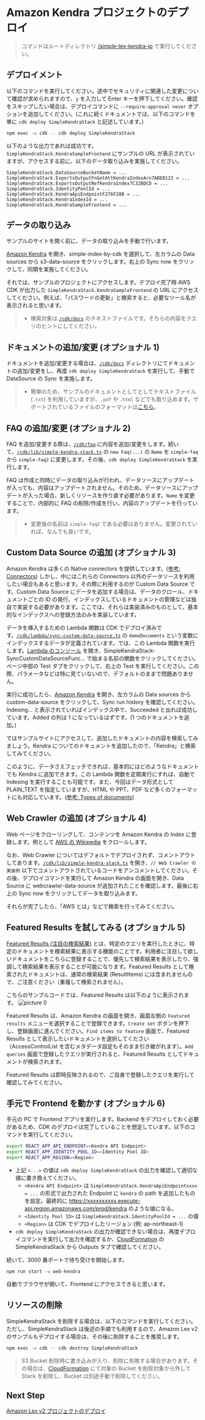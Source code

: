 # Amazon Kendra プロジェクトのデプロイ

> コマンドはルートディレクトリ [/simple-lex-kendra-jp](/) で実行してください。

## デプロイメント

以下のコマンドを実行してください。途中でセキュリティに関連した変更について確認が求められますので、`y` を入力して Enter キーを押下してください。確認をスキップしたい場合は、デプロイコマンドに `--require-approval never` オプションを追加してください。(これに続くドキュメントでは、以下のコマンドを単に `cdk deploy SimpleKendraStack` と記述しています。)

```bash
npm exec -w cdk -- cdk deploy SimpleKendraStack
```

以下のような出力であれば成功です。`SimpleKendraStack.KendraSampleFrontend` にサンプルの URL が表示されていますが、アクセスする前に、以下のデータ取り込みを実施してください。

```
SimpleKendraStack.DataSourceBucketName = ...
SimpleKendraStack.ExportsOutputFnGetAttKendraIndexArn7ABEB122 = ...
SimpleKendraStack.ExportsOutputRefKendraIndex7C32BDCD = ...
SimpleKendraStack.IdentityPoolId = ...
SimpleKendraStack.KendraApiEndpointF276F28B = ...
SimpleKendraStack.KendraIndexId = ...
SimpleKendraStack.KendraSampleFrontend = ...
```

## データの取り込み

サンプルのサイトを開く前に、データの取り込みを手動で行います。

[Amazon Kendra](https://console.aws.amazon.com/kendra/home) を開き、simple-index-by-cdk を選択して、左カラムの Data sources から s3-data-source をクリックします。右上の Sync now をクリックして、同期を実施してください。

それでは、サンプルのプロジェクトにアクセスします。デプロイ完了時 AWS CDK が出力した `SimpleKendraStack.KendraSampleFrontend` の URL にアクセスしてください。例えば、「パスワードの更新」と検索すると、必要なツール名が表示されると思います。

> - 検索対象は [`/cdk/docs`](/cdk/docs) のテキストファイルです。そちらの内容をクエリのヒントにしてください。

## ドキュメントの追加/変更 (オプショナル 1)

ドキュメントを追加/変更する場合は、[`/cdk/docs`](/cdk/docs) ディレクトリにてドキュメントの追加/変更をし、再度 `cdk deploy SimpleKendraStack` を実行して、手動で DataSource の Sync を実施します。

> - 簡単のため、サンプルのドキュメントとしてとしてテキストファイル (`.txt`) を利用していますが、`.pdf` や `.html` などでも取り込めます。サポートされているファイルのフォーマットは[こちら](https://docs.aws.amazon.com/kendra/latest/dg/index-document-types.html)。

## FAQ の追加/変更 (オプショナル 2)

FAQ を追加/変更する際は、[`/cdk/faq`](/cdk/faq/simple.csv) に内容を追加/変更をします。続いて、[`/cdk/lib/simple-kendra-stack.ts`](/cdk/lib/simple-kendra-stack.ts) の `new Faq(...)` の `Name` を `simple-faq` から `simple-faq2` に変更します。その後、`cdk deploy SimpleKendraStack` を実行します。

FAQ は作成と同時にデータの取り込みが行われ、データソースにアップデートが入っても、内容はアップデートされません。そのため、データソースにアップデートが入った場合、新しくリソースを作り直す必要があります。`Name` を変更することで、内部的に FAQ の削除/作成を行い、内容のアップデートを行っています。

> - 変更後の名前は `simple-faq2` である必要はありません。変更されていれば、なんでも良いです。

## Custom Data Source の追加 (オプショナル 3)

Amazon Kendra は多くの Native connectors を提供しています。([参考: Connectors](https://aws.amazon.com/kendra/connectors/)) しかし、中にはこれらの Connectors 以外のデータソースを利用したい場合もあると思います。その際に利用するのが Custom Data Source です。Custom Data Source にデータを追加する場合は、データのクロール、ドキュメントごとの ID の発行、インデックスしているドキュメントの管理などは独自で実装する必要があります。ここでは、それらは実装済みのものとして、基本的なインデックスへの登録方法のみを実装しています。

データを挿入するための Lambda 関数は CDK でデプロイ済みです。[`/cdk/lambda/sync-custom-data-source.ts`](/cdk/lambda/sync-custom-data-source.ts) の `demoDocuments` という変数にインデックスするデータが定義されています。では、この Lambda 関数を実行します。[Lambda のコンソール](https://console.aws.amazon.com/lambda/home) を開き、SimpleKendraStack-SyncCustomDataSourceFunc... で始まる名前の関数をクリックしてください。ページ中部の Test タブをクリックして、右上の Test を実行してください。この際、パラメータなどは特に見ていないので、デフォルトのままで問題ありません。

実行に成功したら、[Amazon Kendra](https://console.aws.amazon.com/kendra/home) を開き、左カラムの Data sources から custom-data-source をクリックして、Sync run history を確認してください。Indexing... と表示されていればインデックス中で、Succeeded と出れば成功しています。Added の列は 1 になっているはずです。(1 つのドキュメントを追加。)

ではサンプルサイトにアクセスして、追加したドキュメントの内容を検索してみましょう。Kendra についてのドキュメントを追加したので、「Kendra」と検索してみてください。

このように、データさえフェッチできれば、基本的にはどのようなドキュメントでも Kendra に追加できます。この Lambda 関数を定期実行にすれば、自動で Indexing を実行することも可能です。また、今回はデータ形式として PLAIN_TEXT を指定していますが、HTML や PPT、PDF など多くのフォーマットにも対応しています。([参考: Types of documents](https://docs.aws.amazon.com/kendra/latest/dg/index-document-types.html))

## Web Crawler の追加 (オプショナル 4)

Web ページをクローリングして、コンテンツを Amazon Kendra の Index に登録します。例として [AWS の Wikipedia](https://ja.wikipedia.org/wiki/Amazon_Web_Services) をクロールします。

なお、Web Crawler についてはデフォルトでデプロイされず、コメントアウトしてあります。[`/cdk/lib/simple-kendra-stack.ts`](/cdk/lib/simple-kendra-stack.ts) を開き、`// Web Crawler の実装例` 以下でコメントアウトされているコードをアンコメントしてください。その後、デプロイコマンドを実行して Amazon Kendra の画面を開き、Data Source に webcrawler-data-source が追加されたことを確認します。最後に右上の Sync now をクリックしてデータを取り込みます。

それらが完了したら、「AWS とは」などで検索を行ってみてください。

## Featured Results を試してみる (オプショナル 5)

[Featured Results (注目の検索結果)](https://docs.aws.amazon.com/ja_jp/kendra/latest/dg/featured-results.html) とは、特定のクエリを実行したときに、特定のドキュメントを検索結果に表示する機能のことです。利用者に注目して欲しいドキュメントをこちらに登録することで、優先して検索結果を表示したり、強調して検索結果を表示することが可能になります。Featured Results として検索されたドキュメントは、通常の検索結果 (ResultItems) には含まれませんので、ご注意ください（重複して検索されません）。

こちらのサンプルコードでは、Featured Results は以下のように表示されます。
![picture 0](../img/../imgs/FeaturedResults.png)  

Featured Results は、Amazon Kendra の画面を開き、画面左側の `Featured results` メニューを選択することで登録できます。`Create set` ボタンを押下し、登録画面に進んでください。`Find items to feature` 画面で、Featured Results として表示したいドキュメントを選択してください（AccessControlList を含むメタデータ設定もそのまま引き継がれます）。`Add queries` 画面で登録したクエリが実行されると、Featured Results としてドキュメントが検索されます。

Featured Results は即時反映されるので、ご自身で登録したクエリを実行して確認してみてください。

## 手元で Frontend を動かす (オプショナル 6)

手元の PC で Frontend アプリを実行します。Backend をデプロイしておく必要があるため、CDK のデプロイは完了していることを想定しています。以下のコマンドを実行してください。

```bash
export REACT_APP_API_ENDPOINT=<Kendra API Endpoint>
export REACT_APP_IDENTITY_POOL_ID=<Identity Pool ID>
export REACT_APP_REGION=<Region>
```

- 上記 `<...>` の値は `cdk deploy SimpleKendraStack` の出力を確認して適切な値に書き換えてください。
  - `<Kendra API Endpoint>` は `SimpleKendraStack.KendraApiEndpointxxxx = ...` の形式で出力された Endpoint に `kendra` の path を追加したものを設定。最終的に https://xxxxxxxxxx.execute-api.region.amazonaws.com/prod/kendra のような値になる。
  - `<Identity Pool ID>` は `SimpleKendraStack.IdentityPoolId = ...` の値
  - `<Region>` は CDK でデプロイしたリージョン (例: ap-northeast-1)
- `cdk deploy SimpleKendraStack` の出力が確認できない場合は、再度デプロイコマンドを実行して出力を確認するか、[CloudFormation](https://console.aws.amazon.com/cloudformation) の SimpleKendraStack から Outputs タブで確認してください。

続いて、3000 番ポートで待ち受けを開始します。

```bash
npm run start -w web-kendra
```

自動でブラウザが開いて、Frontend にアクセスできると思います。

## リソースの削除

SimpleKendraStack を削除する場合は、以下のコマンドを実行してください。
ただし、SimpleKendraStack は後述の手順でも利用するので、Amazon Lex v2 のサンプルもデプロイする場合は、その後に削除することを推奨します。

```bash
npm exec -w cdk -- cdk destroy SimpleKendraStack
```

> S3 Bucket 削除時に書き込みが入り、削除に失敗する場合があります。その場合は、[CloudFormation](https://console.aws.amazon.com/cloudformation) にて対象の Bucket を削除対象から外して Stack を削除し、Bucket は別途手動で削除してください。

## Next Step

[Amazon Lex v2 プロジェクトのデプロイ](/docs/04_DEPLOY_LEXV2.md)
